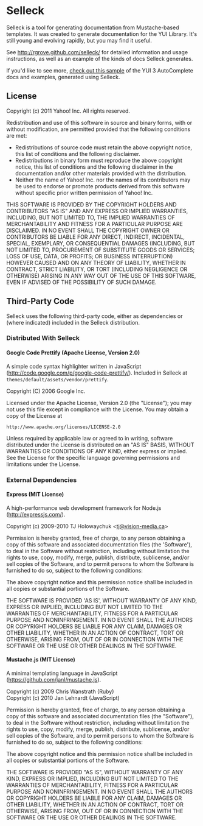 Selleck
=======

Selleck is a tool for generating documentation from Mustache-based templates. It
was created to generate documentation for the YUI Library. It's still young and
evolving rapidly, but you may find it useful.

See <http://rgrove.github.com/selleck/> for detailed information and usage
instructions, as well as an example of the kinds of docs Selleck generates.

If you'd like to see more, [check out this sample][ac-docs] of the YUI 3
AutoComplete docs and examples, generated using Selleck.

[ac-docs]:http://dl.dropbox.com/u/131998/yui/docs/autocomplete/index.html


License
-------

Copyright (c) 2011 Yahoo! Inc.
All rights reserved.

Redistribution and use of this software in source and binary forms, with or
without modification, are permitted provided that the following conditions are
met:

  * Redistributions of source code must retain the above copyright notice, this
    list of conditions and the following disclaimer.
  * Redistributions in binary form must reproduce the above copyright notice,
    this list of conditions and the following disclaimer in the documentation
    and/or other materials provided with the distribution.
  * Neither the name of Yahoo! Inc. nor the names of its contributors may be
    used to endorse or promote products derived from this software without
    specific prior written permission of Yahoo! Inc.

THIS SOFTWARE IS PROVIDED BY THE COPYRIGHT HOLDERS AND CONTRIBUTORS "AS IS" AND
ANY EXPRESS OR IMPLIED WARRANTIES, INCLUDING, BUT NOT LIMITED TO, THE IMPLIED
WARRANTIES OF MERCHANTABILITY AND FITNESS FOR A PARTICULAR PURPOSE ARE
DISCLAIMED. IN NO EVENT SHALL THE COPYRIGHT OWNER OR CONTRIBUTORS BE LIABLE FOR
ANY DIRECT, INDIRECT, INCIDENTAL, SPECIAL, EXEMPLARY, OR CONSEQUENTIAL DAMAGES
(INCLUDING, BUT NOT LIMITED TO, PROCUREMENT OF SUBSTITUTE GOODS OR SERVICES;
LOSS OF USE, DATA, OR PROFITS; OR BUSINESS INTERRUPTION) HOWEVER CAUSED AND ON
ANY THEORY OF LIABILITY, WHETHER IN CONTRACT, STRICT LIABILITY, OR TORT
(INCLUDING NEGLIGENCE OR OTHERWISE) ARISING IN ANY WAY OUT OF THE USE OF THIS
SOFTWARE, EVEN IF ADVISED OF THE POSSIBILITY OF SUCH DAMAGE.


Third-Party Code
----------------

Selleck uses the following third-party code, either as dependencies or (where
indicated) included in the Selleck distribution.

### Distributed With Selleck

#### Google Code Prettify (Apache License, Version 2.0)

A simple code syntax highlighter written in JavaScript
(<http://code.google.com/p/google-code-prettify/>). Included in Selleck at
`themes/default/assets/vendor/prettify`.

Copyright (C) 2006 Google Inc.

Licensed under the Apache License, Version 2.0 (the "License");
you may not use this file except in compliance with the License.
You may obtain a copy of the License at

    http://www.apache.org/licenses/LICENSE-2.0

Unless required by applicable law or agreed to in writing, software
distributed under the License is distributed on an "AS IS" BASIS,
WITHOUT WARRANTIES OR CONDITIONS OF ANY KIND, either express or implied.
See the License for the specific language governing permissions and
limitations under the License.

### External Dependencies

#### Express (MIT License)

A high-performance web development framework for Node.js
(<http://expressjs.com/>).

Copyright (c) 2009-2010 TJ Holowaychuk <<tj@vision-media.ca>>

Permission is hereby granted, free of charge, to any person obtaining
a copy of this software and associated documentation files (the
'Software'), to deal in the Software without restriction, including
without limitation the rights to use, copy, modify, merge, publish,
distribute, sublicense, and/or sell copies of the Software, and to
permit persons to whom the Software is furnished to do so, subject to
the following conditions:

The above copyright notice and this permission notice shall be
included in all copies or substantial portions of the Software.

THE SOFTWARE IS PROVIDED 'AS IS', WITHOUT WARRANTY OF ANY KIND,
EXPRESS OR IMPLIED, INCLUDING BUT NOT LIMITED TO THE WARRANTIES OF
MERCHANTABILITY, FITNESS FOR A PARTICULAR PURPOSE AND NONINFRINGEMENT.
IN NO EVENT SHALL THE AUTHORS OR COPYRIGHT HOLDERS BE LIABLE FOR ANY
CLAIM, DAMAGES OR OTHER LIABILITY, WHETHER IN AN ACTION OF CONTRACT,
TORT OR OTHERWISE, ARISING FROM, OUT OF OR IN CONNECTION WITH THE
SOFTWARE OR THE USE OR OTHER DEALINGS IN THE SOFTWARE.

#### Mustache.js (MIT License)

A minimal templating language in JavaScript
(<https://github.com/janl/mustache.js>).

Copyright (c) 2009 Chris Wanstrath (Ruby)  
Copyright (c) 2010 Jan Lehnardt (JavaScript)

Permission is hereby granted, free of charge, to any person obtaining
a copy of this software and associated documentation files (the
"Software"), to deal in the Software without restriction, including
without limitation the rights to use, copy, modify, merge, publish,
distribute, sublicense, and/or sell copies of the Software, and to
permit persons to whom the Software is furnished to do so, subject to
the following conditions:
 
The above copyright notice and this permission notice shall be
included in all copies or substantial portions of the Software.
 
THE SOFTWARE IS PROVIDED "AS IS", WITHOUT WARRANTY OF ANY KIND,
EXPRESS OR IMPLIED, INCLUDING BUT NOT LIMITED TO THE WARRANTIES OF
MERCHANTABILITY, FITNESS FOR A PARTICULAR PURPOSE AND
NONINFRINGEMENT. IN NO EVENT SHALL THE AUTHORS OR COPYRIGHT HOLDERS BE
LIABLE FOR ANY CLAIM, DAMAGES OR OTHER LIABILITY, WHETHER IN AN ACTION
OF CONTRACT, TORT OR OTHERWISE, ARISING FROM, OUT OF OR IN CONNECTION
WITH THE SOFTWARE OR THE USE OR OTHER DEALINGS IN THE SOFTWARE.
